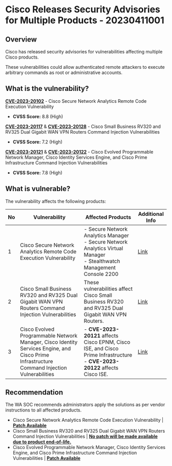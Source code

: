 # Cisco Releases Security Advisories for Multiple Products - 20230411001

## Overview

Cisco has released security advisories for vulnerabilities affecting multiple Cisco products.

These vulnerabilities could allow authenticated remote attackers to execute arbitrary commands as root or administrative accounts.

## What is the vulnerability?

[**CVE-2023-20102**](https://nvd.nist.gov/vuln/detail/CVE-2023-20102) - Cisco Secure Network Analytics Remote Code Execution Vulnerability

- **CVSS Score:** 8.8 (High)

[**CVE-2023-20117**](https://nvd.nist.gov/vuln/detail/CVE-2023-20117) & [**CVE-2023-20128**](https://nvd.nist.gov/vuln/detail/CVE-2023-20128) - Cisco Small Business RV320 and RV325 Dual Gigabit WAN VPN Routers Command Injection Vulnerabilities

- **CVSS Score:** 7.2 (High)

[**CVE-2023-20121**](https://nvd.nist.gov/vuln/detail/CVE-2023-20121) & [**CVE-2023-20122**](https://nvd.nist.gov/vuln/detail/CVE-2023-20122) - Cisco Evolved Programmable Network Manager, Cisco Identity Services Engine, and Cisco Prime Infrastructure Command Injection Vulnerabilities

- **CVSS Score:** 7.8 (High)

## What is vulnerable?

The vulnerability affects the following products:

| No  | Vulnerability                                                                                                                                | Affected Products                                                                                                                 | Additional Info                                                                                                            |
| --- | -------------------------------------------------------------------------------------------------------------------------------------------- | --------------------------------------------------------------------------------------------------------------------------------- | -------------------------------------------------------------------------------------------------------------------------- |
| 1   | Cisco Secure Network Analytics Remote Code Execution Vulnerability                                                                           | - Secure Network Analytics Manager<br>- Secure Network Analytics Virtual Manager<br>- Stealthwatch Management Console 2200<br>    | [Link](https://sec.cloudapps.cisco.com/security/center/content/CiscoSecurityAdvisory/cisco-sa-stealthsmc-rce-sfNBPjcS)     |
| 2   | Cisco Small Business RV320 and RV325 Dual Gigabit WAN VPN Routers Command Injection Vulnerabilities                                          | These vulnerabilities affect Cisco Small Business RV320 and RV325 Dual Gigabit WAN VPN Routers.                                   | [Link](https://sec.cloudapps.cisco.com/security/center/content/CiscoSecurityAdvisory/cisco-sa-sb-rv32x-cmdinject-cKQsZpxL) |
| 3   | Cisco Evolved Programmable Network Manager, Cisco Identity Services Engine, and Cisco Prime Infrastructure Command Injection Vulnerabilities | - **CVE-2023-20121** affects Cisco EPNM, Cisco ISE, and Cisco Prime Infrastructure<br>- **CVE-2023-20122** affects Cisco ISE.<br> | [Link](https://sec.cloudapps.cisco.com/security/center/content/CiscoSecurityAdvisory/cisco-sa-adeos-MLAyEcvk)              |

## Recommendation

The WA SOC recommends administrators apply the solutions as per vendor instructions to all affected products.

- Cisco Secure Network Analytics Remote Code Execution Vulnerability | [**Patch Available**](https://sec.cloudapps.cisco.com/security/center/content/CiscoSecurityAdvisory/cisco-sa-stealthsmc-rce-sfNBPjcS)
- Cisco Small Business RV320 and RV325 Dual Gigabit WAN VPN Routers Command Injection Vulnerabilities | [**No patch will be made available due to product end-of-life.**](https://sec.cloudapps.cisco.com/security/center/content/CiscoSecurityAdvisory/cisco-sa-sb-rv32x-cmdinject-cKQsZpxL)
- Cisco Evolved Programmable Network Manager, Cisco Identity Services Engine, and Cisco Prime Infrastructure Command Injection Vulnerabilities | [**Patch Available**](https://sec.cloudapps.cisco.com/security/center/content/CiscoSecurityAdvisory/cisco-sa-adeos-MLAyEcvk)
